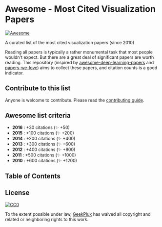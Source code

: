 # Awesome - Most Cited Visualization Papers

[![Awesome](https://cdn.rawgit.com/sindresorhus/awesome/d7305f38d29fed78fa85652e3a63e154dd8e8829/media/badge.svg)](https://github.com/sindresorhus/awesome)

A curated list of the most cited visualization papers (since 2010)

Reading all papers is typically a rather monumental task that most people wouldn't expect. But there are a great deal of significant papers are worth reading. This repository (inspired by [awesome-deep-learning-papers](https://github.com/terryum/awesome-deep-learning-papers#distinguished-researchers) and [papers-we-love](https://github.com/papers-we-love/papers-we-love)) aims to collect these papers, and citation counts is a good indicator.



## Contribute to this list

Anyone is welcome to contribute. Please read the [contributing guide](./CONTRIBUTION.md).



## Awesome list criteria

- **2016** :  +30 citations (:sparkles: +50)
- **2015** :  +100 citations (:sparkles: +200)
- **2014** :  +200 citations (:sparkles: +400)
- **2013** :  +300 citations (:sparkles: +600)
- **2012** :  +400 citations (:sparkles: +800)
- **2011** :  +500 citations (:sparkles: +1000)
- **2010** :  +600 citations (:sparkles: +1200)



## Table of Contents



## License
[![CC0](http://mirrors.creativecommons.org/presskit/buttons/88x31/svg/cc-zero.svg)](https://creativecommons.org/publicdomain/zero/1.0/)

To the extent possible under law, [GeekPlux](https://github.com/geekplux) has waived all copyright and related or neighboring rights to this work.
